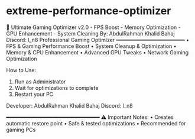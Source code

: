 # extreme-performance-optimizer
🚀 Ultimate Gaming Optimizer v2.0 - FPS Boost - Memory Optimization  - GPU Enhancement - System Cleaning  By: AbdulRahman Khalid Bahaj Discord: l_n8
Professional Gaming Optimizer
━━━━━━━━━━━━━━━━━━━━━━
• FPS & Gaming Performance Boost
• System Cleanup & Optimization
• Memory & CPU Enhancement
• Advanced GPU Tweaks
• Network Gaming Optimization

How to Use:
1. Run as Administrator
2. Wait for optimizations to complete
3. Restart your PC

Developer: AbdulRahman Khalid Bahaj
Discord: l_n8 

━━━━━━━━━━━━━━━━━━━━━━━━━━━━━━
⚠️ Important Notes:
• Creates automatic restore point
• Safe & tested optimizations
• Recommended for gaming PCs
